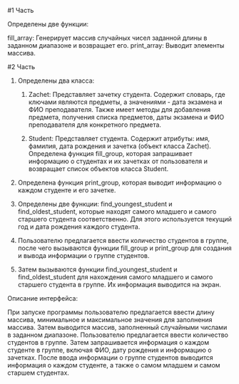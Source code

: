 #1 Часть

Определены две функции:

fill_array: Генерирует массив случайных чисел заданной длины в заданном диапазоне и возвращает его.
print_array: Выводит элементы массива.

#2 Часть

1) Определены два класса:

    1) Zachet: Представляет зачетку студента. Содержит словарь, где ключами являются предметы, а значениями - дата экзамена и ФИО преподавателя. Также имеет методы для добавления предмета, получения списка предметов, даты экзамена и ФИО преподавателя для конкретного предмета.

    2) Student: Представляет студента. Содержит атрибуты: имя, фамилия, дата рождения и зачетка (объект класса Zachet).
Определена функция fill_group, которая запрашивает информацию о студентах и их зачетках от пользователя и возвращает список объектов класса Student.

2) Определена функция print_group, которая выводит информацию о каждом студенте и его зачетке.

3) Определены две функции: find_youngest_student и find_oldest_student, которые находят самого младшего и самого старшего студента соответственно. Для этого используется текущий год и дата рождения каждого студента.

4) Пользователю предлагается ввести количество студентов в группе, после чего вызываются функции fill_group и print_group для создания и вывода информации о группе студентов.

4) Затем вызываются функции find_youngest_student и find_oldest_student для нахождения самого младшего и самого старшего студента в группе. Их информация выводится на экран.

Описание интерфейса:

При запуске программы пользователю предлагается ввести длину массива, минимальное и максимальное значения для заполнения массива.
Затем выводится массив, заполненный случайными числами в заданном диапазоне.
Пользователю предлагается ввести количество студентов в группе.
Затем запрашивается информация о каждом студенте в группе, включая ФИО, дату рождения и информацию о зачетках.
После ввода информации о группе студентов выводится информация о каждом студенте, а также о самом младшем и самом старшем студентах.
